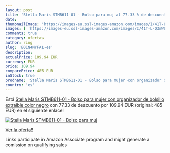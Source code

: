 ```yaml
---
layout: post
title: 'Stella Maris STMB611-01 - Bolso para muj al 77.33 % de descuento'
date: 
thumbnailImage: 'https://images-eu.ssl-images-amazon.com/images/I/41T-L-Q3mWL._SL200_.jpg'
images: [ 'https://images-eu.ssl-images-amazon.com/images/I/41T-L-Q3mWL._SL200_.jpg' ]
comments: true
category: ofertas
author: ring
slug: 'B01N4MYFA1-es'
description:
actualPrice: 109.94 EUR
currency: EUR
price: 109.94
comparePrice: 485 EUR
inStock: true
prodname: 'Stella Maris STMB611-01 - Bolso para mujer con organizador de bolsillo extraíble  color negro'
country: 'es'
---
```


Está [Stella Maris STMB611-01 - Bolso para mujer con organizador de bolsillo extraíble  color negro](https://www.amazon.es/dp/B01N4MYFA1/?tag=tolees-21) con 77.33 de descuento por 109.94 EUR (original: 485 EUR) en el siguiente enlace!

[![Stella Maris STMB611-01 - Bolso para muj](https://images-eu.ssl-images-amazon.com/images/I/41T-L-Q3mWL._SL200_.jpg)](https://www.amazon.es/dp/B01N4MYFA1/?tag=tolees-21)

[Ver la oferta!!](https://www.amazon.es/dp/B01N4MYFA1/?tag=tolees-21)

Links participate in Amazon Associate program and might generate a comission on qualifying sales


